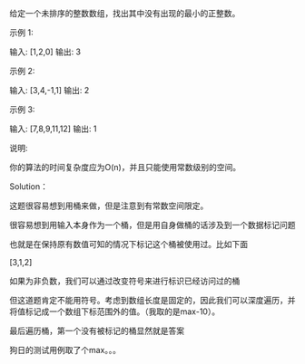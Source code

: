 给定一个未排序的整数数组，找出其中没有出现的最小的正整数。

示例 1:

输入: [1,2,0]
输出: 3

示例 2:

输入: [3,4,-1,1]
输出: 2

示例 3:

输入: [7,8,9,11,12]
输出: 1

说明:

你的算法的时间复杂度应为O(n)，并且只能使用常数级别的空间。


Solution：

这题很容易想到用桶来做，但是注意到有常数空间限定。

很容易想到用输入本身作为一个桶，但是用自身做桶的话涉及到一个数据标记问题

也就是在保持原有数值可知的情况下标记这个桶被使用过。比如下面

[3,1,2]

如果为非负数，我们可以通过改变符号来进行标识已经访问过的桶

但这道题肯定不能用符号。考虑到数组长度是固定的，因此我们可以深度遍历，并将值标记成一个数组下标范围外的值。（我取的是max-10）。

最后遍历桶，第一个没有被标记的桶显然就是答案

狗日的测试用例取了个max。。。